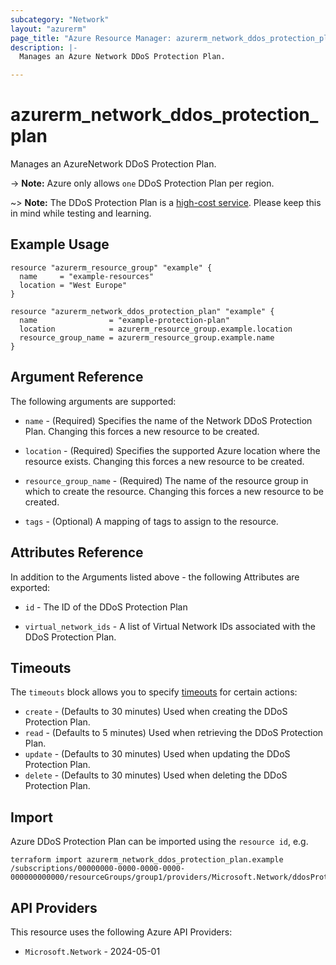 ```yaml
---
subcategory: "Network"
layout: "azurerm"
page_title: "Azure Resource Manager: azurerm_network_ddos_protection_plan"
description: |-
  Manages an Azure Network DDoS Protection Plan.

---
```


# azurerm_network_ddos_protection_plan

Manages an AzureNetwork DDoS Protection Plan.

-> **Note:** Azure only allows `one` DDoS Protection Plan per region.

~> **Note:** The DDoS Protection Plan is a [high-cost service](https://azure.microsoft.com/en-us/pricing/details/ddos-protection/#pricing). Please keep this in mind while testing and learning.

## Example Usage

```hcl
resource "azurerm_resource_group" "example" {
  name     = "example-resources"
  location = "West Europe"
}

resource "azurerm_network_ddos_protection_plan" "example" {
  name                = "example-protection-plan"
  location            = azurerm_resource_group.example.location
  resource_group_name = azurerm_resource_group.example.name
}
```

## Argument Reference

The following arguments are supported:

* `name` - (Required) Specifies the name of the Network DDoS Protection Plan. Changing this forces a new resource to be created.

* `location` - (Required) Specifies the supported Azure location where the resource exists. Changing this forces a new resource to be created.

* `resource_group_name` - (Required) The name of the resource group in which to create the resource. Changing this forces a new resource to be created.

* `tags` - (Optional) A mapping of tags to assign to the resource.

## Attributes Reference

In addition to the Arguments listed above - the following Attributes are exported:

* `id` - The ID of the DDoS Protection Plan

* `virtual_network_ids` - A list of Virtual Network IDs associated with the DDoS Protection Plan.

## Timeouts

The `timeouts` block allows you to specify [timeouts](https://developer.hashicorp.com/terraform/language/resources/configure#define-operation-timeouts) for certain actions:

* `create` - (Defaults to 30 minutes) Used when creating the DDoS Protection Plan.
* `read` - (Defaults to 5 minutes) Used when retrieving the DDoS Protection Plan.
* `update` - (Defaults to 30 minutes) Used when updating the DDoS Protection Plan.
* `delete` - (Defaults to 30 minutes) Used when deleting the DDoS Protection Plan.

## Import

Azure DDoS Protection Plan can be imported using the `resource id`, e.g.

```shell
terraform import azurerm_network_ddos_protection_plan.example /subscriptions/00000000-0000-0000-0000-000000000000/resourceGroups/group1/providers/Microsoft.Network/ddosProtectionPlans/testddospplan
```

## API Providers
<!-- This section is generated, changes will be overwritten -->
This resource uses the following Azure API Providers:

* `Microsoft.Network` - 2024-05-01
